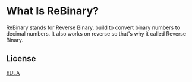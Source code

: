 # What Is ReBinary?
ReBinary stands for Reverse Binary, build to convert binary numbers to decimal numbers. It also works on reverse so that's why it called Reverse Binary.

## License
[EULA](https://daniswastaken.github.io/eula/)

